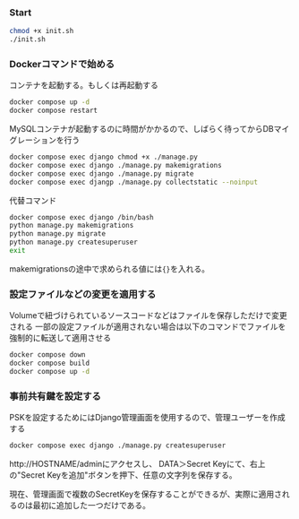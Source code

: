 
### Start 
```bash
chmod +x init.sh
./init.sh
```

### Dockerコマンドで始める
コンテナを起動する。もしくは再起動する
```bash
docker compose up -d
docker compose restart
```
MySQLコンテナが起動するのに時間がかかるので、しばらく待ってからDBマイグレーションを行う
```bash
docker compose exec django chmod +x ./manage.py
docker compose exec django ./manage.py makemigrations
docker compose exec django ./manage.py migrate
docker compose exec djangp ./manage.py collectstatic --noinput
```
代替コマンド
```bash
docker compose exec django /bin/bash
python manage.py makemigrations
python manage.py migrate
python manage.py createsuperuser
exit
```
makemigrationsの途中で求められる値には`{}`を入れる。

### 設定ファイルなどの変更を適用する
Volumeで紐づけられているソースコードなどはファイルを保存しただけで変更される
一部の設定ファイルが適用されない場合は以下のコマンドでファイルを強制的に転送して適用させる
```bash
docker compose down
docker compose build
docker compose up -d
```


### 事前共有鍵を設定する
PSKを設定するためにはDjango管理画面を使用するので、管理ユーザーを作成する
```bash
docker compose exec django ./manage.py createsuperuser
```

http://HOSTNAME/adminにアクセスし、
DATA＞Secret Keyにて、右上の"Secret Keyを追加"ボタンを押下、任意の文字列を保存する。

現在、管理画面で複数のSecretKeyを保存することができるが、実際に適用されるのは最初に追加した一つだけである。
